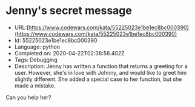 # Jenny's secret message

 - URL:[https://www.codewars.com/kata/55225023e1be1ec8bc000390](https://www.codewars.com/kata/55225023e1be1ec8bc000390)
 - Id: 55225023e1be1ec8bc000390
 - Language: python
 - Completed on: 2020-04-22T02:38:58.402Z
 - Tags: Debugging
 - Description:
Jenny has written a function that returns a greeting for a user. However, she's in love with Johnny, and would like to greet him slightly different. She added a special case to her function, but she made a mistake.

Can you help her?
